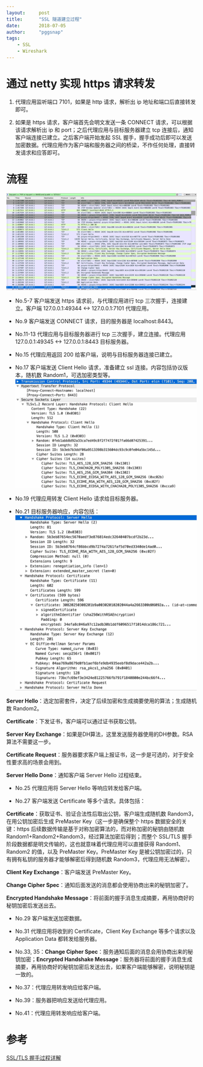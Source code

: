 ```yaml
---
layout:     post
title:      "SSL 隧道建立过程"
date:       2018-07-05
author:     "pggsnap"
tags:
    - SSL
    - Wireshark
---
```


# 通过 netty 实现 https 请求转发

1. 代理应用监听端口 7101，如果是 http 请求，解析出 ip 地址和端口后直接转发即可。

2. 如果是 https 请求，客户端首先会明文发送一条 CONNECT 请求，可以根据该请求解析出 ip 和 port；之后代理应用与目标服务器建立 tcp 连接后，通知客户端连接已建立。之后客户端开始发起 SSL 握手，握手成功后即可以发送加密数据。代理应用作为客户端和服务器之间的桥梁，不作任何处理，直接转发请求和应答即可。

# 流程
![](/blog_img/ssl-tunnel.jpg)

- No.5-7 客户端发送 https 请求前，与代理应用进行 tcp 三次握手，连接建立。客户端 127.0.0.1:49344 <-> 127.0.0.1:7101 代理应用。

- No.9 客户端发送 CONNECT 请求，目的服务器是 localhost:8443。

- No.11-13 代理应用与目标服务器进行 tcp 三次握手，建立连接。代理应用 127.0.0.1:49345 <-> 127.0.0.1:8443 目标服务器。

- No.15 代理应用返回 200 给客户端，说明与目标服务器连接已建立。

- No.17 客户端发送 Client Hello 请求，准备建立 ssl 连接。内容包括协议版本，随机数 Random1，可选加密类型等。
![](/blog_img/ssl-client-hello.jpg)

- No.19 代理应用转发 Client Hello 请求给目标服务器。

- No.21 目标服务器响应，内容包括：
![](/blog_img/ssl-server-hello.jpg)

**Server Hello**：选定加密套件，决定了后续加密和生成摘要使用的算法；生成随机数 Random2。

**Certificate**：下发证书，客户端可以通过证书获取公钥。

**Server Key Exchange**：如果是DH算法，这里发送服务器使用的DH参数。RSA算法不需要这一步。

**Certificate Request**：服务器要求客户端上报证书，这一步是可选的，对于安全性要求高的场景会用到。

**Server Hello Done**：通知客户端 Server Hello 过程结束。

- No.25 代理应用将 Server Hello 等响应转发给客户端。

- No.27 客户端发送 Certificate 等多个请求。具体包括：

**Certificate**：获取证书、验证合法性后取出公钥，客户端生成随机数 Random3，在用公钥加密后生成 PreMaster Key（这一步是确保整个 https 数据安全的关键：https 后续数据传输是基于对称加密算法的，而对称加密的秘钥由随机数 Random1+Random2+Random3，经过算法加密后得到；而整个 SSL/TLS 握手阶段数据都是明文传输的，这也就意味着代理应用可以直接获得 Random1、Random2 的值，以及 PreMaster Key。PreMaster Key 是被公钥加密过的，只有拥有私钥的服务器才能够解密后得到随机数 Random3，代理应用无法解密）。

**Client Key Exchange**：客户端发送 PreMaster Key。

**Change Cipher Spec**：通知后面发送的消息都会使用协商出来的秘钥加密了。

**Encrypted Handshake Message**：将前面的握手消息生成摘要，再用协商好的秘钥加密后发送出去。

- No.29 客户端发送加密数据。

- No.31 代理应用将收到的 Certificate，Client Key Exchange 等多个请求以及 Application Data 都转发给服务器。

- No.33, 35：**Change Cipher Spec**：服务通知后面的消息会用协商出来的秘钥加密；**Encrypted Handshake Message**：服务器将前面的握手消息生成摘要，再用协商好的秘钥加密后发送出去，如果客户端能够解密，说明秘钥是一致的。

- No.37：代理应用转发响应给客户端。

- No.39：服务器把响应发送给代理应用。

- No.41：代理应用转发响应给客户端。

# 参考
[SSL/TLS 握手过程详解](https://www.jianshu.com/p/7158568e4867)
